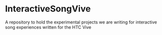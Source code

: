 # InteractiveSongVive
A repository to hold the experimental projects we are writing for interactive song experiences written for the HTC Vive
